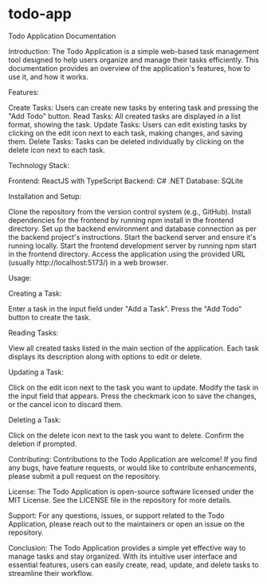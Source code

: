 # todo-app

Todo Application Documentation

Introduction:
The Todo Application is a simple web-based task management tool designed to help users organize and manage their tasks efficiently. This documentation provides an overview of the application's features, how to use it, and how it works.

Features:

Create Tasks: Users can create new tasks by entering task and pressing the "Add Todo" button.
Read Tasks: All created tasks are displayed in a list format, showing the task.
Update Tasks: Users can edit existing tasks by clicking on the edit icon next to each task, making changes, and saving them.
Delete Tasks: Tasks can be deleted individually by clicking on the delete icon next to each task.

Technology Stack:

Frontend: ReactJS with TypeScript
Backend: C# .NET
Database: SQLite

Installation and Setup:

Clone the repository from the version control system (e.g., GitHub).
Install dependencies for the frontend by running npm install in the frontend directory.
Set up the backend environment and database connection as per the backend project's instructions.
Start the backend server and ensure it's running locally.
Start the frontend development server by running npm start in the frontend directory.
Access the application using the provided URL (usually http://localhost:5173/) in a web browser.

Usage:

Creating a Task:

Enter a task in the input field under "Add a Task".
Press the "Add Todo" button to create the task.

Reading Tasks:

View all created tasks listed in the main section of the application.
Each task displays its description along with options to edit or delete.

Updating a Task:

Click on the edit icon next to the task you want to update.
Modify the task in the input field that appears.
Press the checkmark icon to save the changes, or the cancel icon to discard them.

Deleting a Task:

Click on the delete icon next to the task you want to delete.
Confirm the deletion if prompted.

Contributing:
Contributions to the Todo Application are welcome! If you find any bugs, have feature requests, or would like to contribute enhancements, please submit a pull request on the repository.

License:
The Todo Application is open-source software licensed under the MIT License. See the LICENSE file in the repository for more details.

Support:
For any questions, issues, or support related to the Todo Application, please reach out to the maintainers or open an issue on the repository.

Conclusion:
The Todo Application provides a simple yet effective way to manage tasks and stay organized. With its intuitive user interface and essential features, users can easily create, read, update, and delete tasks to streamline their workflow.
